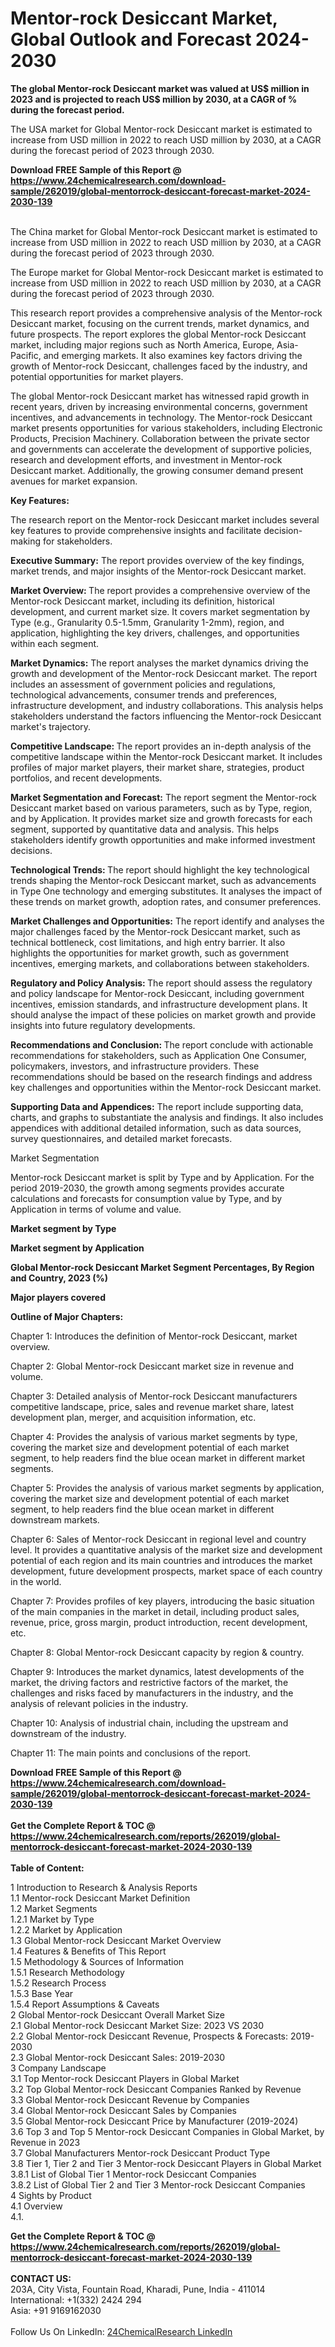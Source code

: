 <h1>Mentor-rock Desiccant Market, Global Outlook and Forecast 2024-2030</h1><p><strong>The global Mentor-rock Desiccant market was valued at US$ million in 2023 and is projected to reach US$ million by 2030, at a CAGR of % during the forecast period.</strong></p><p>
</p><p>The USA market for Global Mentor-rock Desiccant market is estimated to increase from USD million in 2022 to reach USD million by 2030, at a CAGR during the forecast period of 2023 through 2030.</p><div><b>Download FREE Sample of this Report @ 
            <a href="https://www.24chemicalresearch.com/download-sample/262019/global-mentorrock-desiccant-forecast-market-2024-2030-139">
            https://www.24chemicalresearch.com/download-sample/262019/global-mentorrock-desiccant-forecast-market-2024-2030-139</a></b></div><br><p>
</p><p>The China market for Global Mentor-rock Desiccant market is estimated to increase from USD million in 2022 to reach USD million by 2030, at a CAGR during the forecast period of 2023 through 2030.</p><p>
</p><p>The Europe market for Global Mentor-rock Desiccant market is estimated to increase from USD million in 2022 to reach USD million by 2030, at a CAGR during the forecast period of 2023 through 2030.</p><p>
</p><p>This research report provides a comprehensive analysis of the Mentor-rock Desiccant market, focusing on the current trends, market dynamics, and future prospects. The report explores the global Mentor-rock Desiccant market, including major regions such as North America, Europe, Asia-Pacific, and emerging markets. It also examines key factors driving the growth of Mentor-rock Desiccant, challenges faced by the industry, and potential opportunities for market players.</p><p>
The global Mentor-rock Desiccant market has witnessed rapid growth in recent years, driven by increasing environmental concerns, government incentives, and advancements in technology. The Mentor-rock Desiccant market presents opportunities for various stakeholders, including Electronic Products, Precision Machinery. Collaboration between the private sector and governments can accelerate the development of supportive policies, research and development efforts, and investment in Mentor-rock Desiccant market. Additionally, the growing consumer demand present avenues for market expansion.</p><p>
<strong>Key Features:</strong></p><p>
The research report on the Mentor-rock Desiccant market includes several key features to provide comprehensive insights and facilitate decision-making for stakeholders.</p><p>
<strong>Executive Summary:</strong> The report provides overview of the key findings, market trends, and major insights of the Mentor-rock Desiccant market.</p><p>
<strong>Market Overview: </strong>The report provides a comprehensive overview of the Mentor-rock Desiccant market, including its definition, historical development, and current market size. It covers market segmentation by Type (e.g., Granularity 0.5-1.5mm, Granularity 1-2mm), region, and application, highlighting the key drivers, challenges, and opportunities within each segment.</p><p>
<strong>Market Dynamics:</strong> The report analyses the market dynamics driving the growth and development of the Mentor-rock Desiccant market. The report includes an assessment of government policies and regulations, technological advancements, consumer trends and preferences, infrastructure development, and industry collaborations. This analysis helps stakeholders understand the factors influencing the Mentor-rock Desiccant market's trajectory.</p><p>
<strong>Competitive Landscape: </strong>The report provides an in-depth analysis of the competitive landscape within the Mentor-rock Desiccant market. It includes profiles of major market players, their market share, strategies, product portfolios, and recent developments.</p><p>
<strong>Market Segmentation and Forecast:</strong> The report segment the Mentor-rock Desiccant market based on various parameters, such as by Type, region, and by Application. It provides market size and growth forecasts for each segment, supported by quantitative data and analysis. This helps stakeholders identify growth opportunities and make informed investment decisions.</p><p>
<strong>Technological Trends: </strong>The report should highlight the key technological trends shaping the Mentor-rock Desiccant market, such as advancements in Type One technology and emerging substitutes. It analyses the impact of these trends on market growth, adoption rates, and consumer preferences.</p><p>
<strong>Market Challenges and Opportunities:</strong> The report identify and analyses the major challenges faced by the Mentor-rock Desiccant market, such as technical bottleneck, cost limitations, and high entry barrier. It also highlights the opportunities for market growth, such as government incentives, emerging markets, and collaborations between stakeholders.</p><p>
<strong>Regulatory and Policy Analysis: </strong>The report should assess the regulatory and policy landscape for Mentor-rock Desiccant, including government incentives, emission standards, and infrastructure development plans. It should analyse the impact of these policies on market growth and provide insights into future regulatory developments.</p><p>
<strong>Recommendations and Conclusion: </strong>The report conclude with actionable recommendations for stakeholders, such as Application One Consumer, policymakers, investors, and infrastructure providers. These recommendations should be based on the research findings and address key challenges and opportunities within the Mentor-rock Desiccant market.</p><p>
<strong>Supporting Data and Appendices:</strong> The report include supporting data, charts, and graphs to substantiate the analysis and findings. It also includes appendices with additional detailed information, such as data sources, survey questionnaires, and detailed market forecasts.</p><p>
Market Segmentation</p><p>
Mentor-rock Desiccant market is split by Type and by Application. For the period 2019-2030, the growth among segments provides accurate calculations and forecasts for consumption value by Type, and by Application in terms of volume and value.</p><p>
<strong>Market segment by Type</strong></p><p>
</p><p>
</p><p><strong>Market segment by Application</strong></p><p>
</p><p>
</p><p><strong>Global Mentor-rock Desiccant Market Segment Percentages, By Region and Country, 2023 (%)</strong></p><p>
</p><p>
</p><p></p><p>
</p><p><strong>Major players covered</strong></p><p>
</p><p>
</p><p><strong>Outline of Major Chapters:</strong></p><p>
Chapter 1: Introduces the definition of Mentor-rock Desiccant, market overview.</p><p>
Chapter 2: Global Mentor-rock Desiccant market size in revenue and volume.</p><p>
Chapter 3: Detailed analysis of Mentor-rock Desiccant manufacturers competitive landscape, price, sales and revenue market share, latest development plan, merger, and acquisition information, etc.</p><p>
Chapter 4: Provides the analysis of various market segments by type, covering the market size and development potential of each market segment, to help readers find the blue ocean market in different market segments.</p><p>
Chapter 5: Provides the analysis of various market segments by application, covering the market size and development potential of each market segment, to help readers find the blue ocean market in different downstream markets.</p><p>
Chapter 6: Sales of Mentor-rock Desiccant in regional level and country level. It provides a quantitative analysis of the market size and development potential of each region and its main countries and introduces the market development, future development prospects, market space of each country in the world.</p><p>
Chapter 7: Provides profiles of key players, introducing the basic situation of the main companies in the market in detail, including product sales, revenue, price, gross margin, product introduction, recent development, etc.</p><p>
Chapter 8: Global Mentor-rock Desiccant capacity by region &amp; country.</p><p>
Chapter 9: Introduces the market dynamics, latest developments of the market, the driving factors and restrictive factors of the market, the challenges and risks faced by manufacturers in the industry, and the analysis of relevant policies in the industry.</p><p>
Chapter 10: Analysis of industrial chain, including the upstream and downstream of the industry.</p><p>
Chapter 11: The main points and conclusions of the report.</p><div><b>Download FREE Sample of this Report @ 
            <a href="https://www.24chemicalresearch.com/download-sample/262019/global-mentorrock-desiccant-forecast-market-2024-2030-139">
            https://www.24chemicalresearch.com/download-sample/262019/global-mentorrock-desiccant-forecast-market-2024-2030-139</a></b></div><br><div><b>Get the Complete Report & TOC @ 
            <a href="https://www.24chemicalresearch.com/reports/262019/global-mentorrock-desiccant-forecast-market-2024-2030-139">
            https://www.24chemicalresearch.com/reports/262019/global-mentorrock-desiccant-forecast-market-2024-2030-139</a></b></div><br>
            <b>Table of Content:</b><p>1 Introduction to Research & Analysis Reports<br />
    1.1 Mentor-rock Desiccant Market Definition<br />
    1.2 Market Segments<br />
        1.2.1 Market by Type<br />
        1.2.2 Market by Application<br />
    1.3 Global Mentor-rock Desiccant Market Overview<br />
    1.4 Features & Benefits of This Report<br />
    1.5 Methodology & Sources of Information<br />
        1.5.1 Research Methodology<br />
        1.5.2 Research Process<br />
        1.5.3 Base Year<br />
        1.5.4 Report Assumptions & Caveats<br />
2 Global Mentor-rock Desiccant Overall Market Size<br />
    2.1 Global Mentor-rock Desiccant Market Size: 2023 VS 2030<br />
    2.2 Global Mentor-rock Desiccant Revenue, Prospects & Forecasts: 2019-2030<br />
    2.3 Global Mentor-rock Desiccant Sales: 2019-2030<br />
3 Company Landscape<br />
    3.1 Top Mentor-rock Desiccant Players in Global Market<br />
    3.2 Top Global Mentor-rock Desiccant Companies Ranked by Revenue<br />
    3.3 Global Mentor-rock Desiccant Revenue by Companies<br />
    3.4 Global Mentor-rock Desiccant Sales by Companies<br />
    3.5 Global Mentor-rock Desiccant Price by Manufacturer (2019-2024)<br />
    3.6 Top 3 and Top 5 Mentor-rock Desiccant Companies in Global Market, by Revenue in 2023<br />
    3.7 Global Manufacturers Mentor-rock Desiccant Product Type<br />
    3.8 Tier 1, Tier 2 and Tier 3 Mentor-rock Desiccant Players in Global Market<br />
        3.8.1 List of Global Tier 1 Mentor-rock Desiccant Companies<br />
        3.8.2 List of Global Tier 2 and Tier 3 Mentor-rock Desiccant Companies<br />
4 Sights by Product<br />
    4.1 Overview<br />
        4.1.</p><div><b>Get the Complete Report & TOC @ 
            <a href="https://www.24chemicalresearch.com/reports/262019/global-mentorrock-desiccant-forecast-market-2024-2030-139">
            https://www.24chemicalresearch.com/reports/262019/global-mentorrock-desiccant-forecast-market-2024-2030-139</a></b></div><br><b>CONTACT US:</b><br>
            203A, City Vista, Fountain Road, Kharadi, Pune, India - 411014<br>
            International: +1(332) 2424 294<br>
            Asia: +91 9169162030 <br><br>
            Follow Us On LinkedIn: <a href="https://www.linkedin.com/company/24chemicalresearch/">24ChemicalResearch LinkedIn</a>